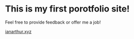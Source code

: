 # This is my first porotfolio site! 

Feel free to provide feedback or offer me a job! 

<a href="ianarthur.xyz">ianarthur.xyz</a>
